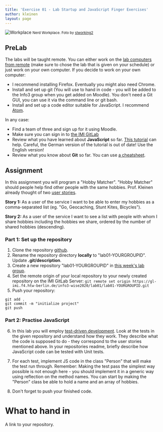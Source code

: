 ```yaml
---
title: 'Exercise 01 - Lab Startup and JavaScript Finger Exercises'
author: kleinen
layout: page
---
```

![Workplace](../images/workplace.jpg "pumpkins")
<small class = "float-right">Nerd Workplace. Foto by [slworking2](https://www.flickr.com/photos/slworking/8539204081/)</small>

## PreLab
The labs will be taught remote. You can either work on the [lab computers from remote](https://imi-bachelor.htw-berlin.de/studium/labore/hinweise/entfernter-zugriff-auf-labor-pcs-ueber-vpn-und-remote-desktop/) (make sure to chose the lab that is given on your schedule) or just work on your own computer. If you decide to work on your own computer:
* I recommend installing Firefox. Eventually you might also need Chrome. 
* Install and set up git (You will use  to hand in code - you will be added to the Info3 group when you get added on Moodle). You don't need a Git GUI, you can use it via the command line or git bash.
* Install and set up a code editor suitable for JavaScript. I recommend [Atom](https://atom.io). 

In any case:
* Find a team of three and sign up for it using Moodle.
* Make sure you can sign in to [the IMI GitLab](https://gl-imi.f4.htw-berlin.de)
* Review what you have learned about **JavaScript** so far. [This tutorial](https://developer.mozilla.org/en-US/docs/Learn/Getting_started_with_the_web/JavaScript_basics) can help. Careful, the German version  of the tutorial is out of date! Use the English version! 
* Review what you know about **Git** so far. You can use [a cheatsheet](https://www.atlassian.com/git/tutorials/atlassian-git-cheatsheet).

## Assignment
In this assignment you will program a "Hobby Matcher". "Hobby Matcher" should people help find other people with the same hobbies. Prof. Kleinen already thought of two [user stories](https://en.wikipedia.org/wiki/User_story). 

**Story 1:** As a user of the service I want to be able to enter my hobbies as a comma-separated list (eg. "Go, Geocaching, Stunt Kites, Bicycles").

**Story 2:** As a user of the service I want to see a list with people with whom I share hobbies including the hobbies we share, ordered by the number of shared hobbies (descending).

### Part 1: Set up the repository

1. Clone the repository [github](https://github.com/htw-imi-info3/lab-01-js-exercise). 
2. Rename the repository directory **locally** to "lab01-YOURGROUPID". Update **.git/description**. 
3. Create a new repository "lab01-YOURGROUPID" in [this week's lab group](https://gl-imi.f4.htw-berlin.de/info3-wise2020/lab01).
4. Set the remote origin of your local repository to your newly created repository on the IMI GitLab Server: 
`git remote set origin https://gl-imi.f4.htw-berlin.de/info3-wise2020/lab01/lab01-YOURGROUPID.git`
5. Push your repository: 
```
git add .
git commit -m "initialize project"
git push
```

### Part 2: Practise JavaScript

6. In this lab you will employ [test-driven development](https://en.wikipedia.org/wiki/Test-driven_development). Look at the tests in the given repository and understand how they work. They describe what the code is supposed to do - they correspond to the user stories mentioned above. In your repositories readme, briefly describe how JavaScript code can be tested with Unit tests. 

<!-- sth like * Get to know the web development tools of Firefox (open them with Right Click > "Inspect Element"). We are especially interested in the tabs "Console" and "Debugger". "Console" is where JavaScript will print to and using the "Debugger" you can debug your JavaScript. -->

7. For each test, implement JS code in the class "Person" that will make the test run through. Remember: Making the test pass the simplest way possible is not enough here - you should implement it in a generic way using reflection on the method names. You can start by making the "Person" class be able to hold a name and an array of hobbies.

8. Don't forget to push your finished code.

# What to hand in
A link to your repository.

